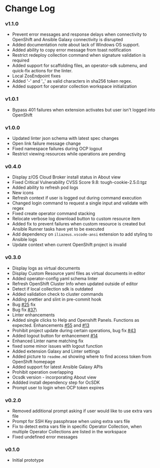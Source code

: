 # Change Log

### v1.1.0
- Prevent error messages and response delays when connectivity to OpenShift and Ansible Galaxy connectivity is disrupted
- Added documentation note about lack of Windows OS support.
- Added ability to copy error message from toast notification
- Restrict redeploy collection command when signature validation is required
- Added support for scaffolding files, an operator-sdk submenu, and quick-fix actions for the linter.
- Local ZosEndpoint fixes
- Added '-' and '_' as valid characters in sha256 token regex.
- Added support for operator collection workspace initialization

### v1.0.1
- Bypass 401 failures when extension activates but user isn't logged into OpenShift

### v1.0.0
- Updated linter json schema with latest spec changes
- Open link failure message change
- Fixed namespace failures during OCP logout
- Restrict viewing resources while operations are pending

### v0.4.0

- Display z/OS Cloud Broker install status in About view
- Fixed Critical Vulnerability CVSS Score 9.8: tough-cookie-2.5.0.tgz
- Added ability to refresh pod logs
- New icons
- Refresh context if user is logged out during command execution
- Changed login command to request a single input and validate with regex
- Fixed create operator command stacking
- Relocate verbose log download button to custom resource item
- Added fix to prevent failures when custom resource is created but Ansible Runner tasks have yet to be executed
- Add dependency on `iliazeus.vscode-ansi` extension to add styling to Ansible logs
- Update context when current OpenShift project is invalid

### v0.3.0

- Display logs as virtual documents
- Display Custom Resource yaml files as virtual documents in editor
- Added operator-config yaml schema linter
- Refresh OpenShift Cluster Info when updated outside of editor
- Detect if local collection sdk is outdated
- Added validation check to cluster commands
- Adding prettier and slint in pre-commit hook
- Bug [#25](https://github.com/IBM/operator-collection-sdk-vscode-extension/issues/25) fix
- Bug fix [#37](https://github.com/IBM/operator-collection-sdk-vscode-extension/issues/37)\
- Linter enhancements
- Added single clicks to Help and Openshift Panels. Functions as expected. Enhancements [#55](https://github.com/IBM/operator-collection-sdk-vscode-extension/issues/5) and [#13](https://github.com/IBM/operator-collection-sdk-vscode-extension/issues/13)
- Prohibit project update during certain operations, bug fix [#43](https://github.com/IBM/operator-collection-sdk-vscode-extension/issues/43)
- Added logout button for enhancement [#14](https://github.com/IBM/operator-collection-sdk-vscode-extension/issues/14)
- Enhanced Linter name matching fix
- fixed some minor issues with logout function
- Added extension Galaxy and Linter settings
- Added picture to `readme.md` showing where to find access token from OpenShift homepage
- Added support for latest Ansible Galaxy APIs
- Prohibit operation overlapping
- Ocsdk version - incorporating About view
- Addded install dependency step for OcSDK
- Prompt user to login when OCP token expires

### v0.2.0

- Removed additional prompt asking if user would like to use extra vars file
- Prompt for SSH Key passphrase when using extra vars file
- Fix to detect extra vars file in specific Operator Collection, when multiple Operator Collections are listed in the workspace
- Fixed undefined error messages

### v0.1.0

- Initial prototype
